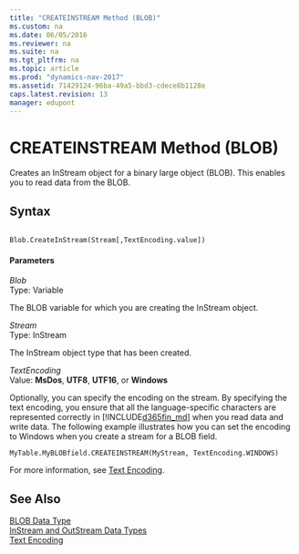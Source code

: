 ```yaml
---
title: "CREATEINSTREAM Method (BLOB)"
ms.custom: na
ms.date: 06/05/2016
ms.reviewer: na
ms.suite: na
ms.tgt_pltfrm: na
ms.topic: article
ms.prod: "dynamics-nav-2017"
ms.assetid: 71429124-96ba-49a5-bbd3-cdece8b1128e
caps.latest.revision: 13
manager: edupont
---
```

# CREATEINSTREAM Method (BLOB)
Creates an InStream object for a binary large object \(BLOB\). This enables you to read data from the BLOB.  
  
## Syntax  
  
```  
  
Blob.CreateInStream(Stream[,TextEncoding.value])  
```  
  
#### Parameters  
 *Blob*  
 Type: Variable  
  
 The BLOB variable for which you are creating the InStream object.  
  
 *Stream*  
 Type: InStream  
  
 The InStream object type that has been created.  
  
 *TextEncoding*  
 Value: **MsDos**, **UTF8**, **UTF16**, or **Windows**  
  
 Optionally, you can specify the encoding on the stream. By specifying the text encoding, you ensure that all the language-specific characters are represented correctly in [!INCLUDE[d365fin_md](../includes/d365fin_md.md)] when you read data and write data. The following example illustrates how you can set the encoding to Windows when you create a stream for a BLOB field.  
  
```  
MyTable.MyBLOBfield.CREATEINSTREAM(MyStream, TextEncoding.WINDOWS)  
```  
  
 For more information, see [Text Encoding](Text-Encoding.md).  
  
## See Also  
 [BLOB Data Type](BLOB-Data-Type.md)   
 [InStream and OutStream Data Types](InStream-and-OutStream-Data-Types.md)   
 [Text Encoding](Text-Encoding.md)